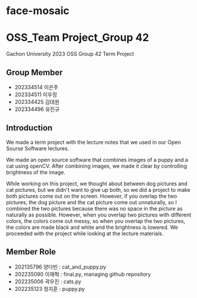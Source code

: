 # face-mosaic
# OSS_Team Project_Group 42
Gachon University 2023 OSS Group 42 Term Project

## Group Member
* 202334514 이은주
* 202334511 이우정
* 202334425 김대원
* 202334496 유진규

## Introduction
We made a term project with the lecture notes that we used in our Open Sourse Software lectures.

We made an open source software that combines images of a puppy and a cat using openCV.
After combining images, we made it clear by controlling brightness of the image.

While working on this project, we thought about between dog pictures and cat pictures, but we didn't want to give up both, so we did a project to make both pictures come out on the screen. However, if you overlap the two pictures, the dog picture and the cat picture come out unnaturally, so I combined the two pictures because there was no space in the picture as naturally as possible. However, when you overlap two pictures with different colors, the colors come out messy, so when you overlap the two pictures, the colors are made black and white and the brightness is lowered. We proceeded with the project while looking at the lecture materials.

## Member Role
* 202135796 양다빈 : cat_and_puppy.py
* 202235090 이재혁 : final.py, managing github repository
* 202235006 곽우진 : cats.py
* 202235123 정지훈 : puppy.py
